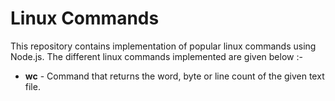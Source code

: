 # Linux Commands

This repository contains implementation of popular linux commands using Node.js. The different linux commands implemented are given below :-

- **wc** - Command that returns the word, byte or line count of the given text file.

